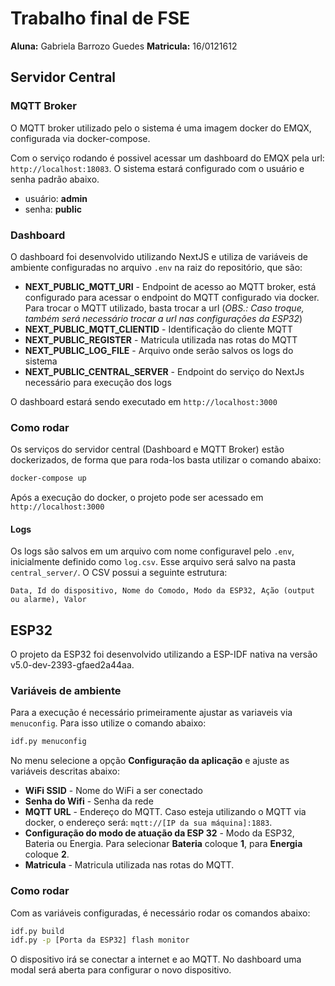 # Trabalho final de FSE

**Aluna:** Gabriela Barrozo Guedes
**Matricula:** 16/0121612

## Servidor Central
### MQTT Broker

O MQTT broker utilizado pelo o sistema é uma imagem docker do EMQX, configurada via docker-compose.

Com o serviço rodando é possivel acessar um dashboard do EMQX pela url: `http://localhost:18083`. O sistema estará configurado com o usuário e senha padrão abaixo.


- usuário: **admin**
- senha: **public**

### Dashboard

O dashboard foi desenvolvido utilizando NextJS e utiliza de variáveis de ambiente configuradas no arquivo `.env` na raiz do repositório, que são:

* **NEXT_PUBLIC_MQTT_URI** - Endpoint de acesso ao MQTT broker, está configurado para acessar o endpoint do MQTT configurado via docker. Para trocar o MQTT utilizado, basta trocar a url (*OBS.: Caso troque, também será necessário trocar a url nas configurações da ESP32*)
* **NEXT_PUBLIC_MQTT_CLIENTID** - Identificação do cliente MQTT
* **NEXT_PUBLIC_REGISTER** - Matricula utilizada nas rotas do MQTT
* **NEXT_PUBLIC_LOG_FILE** - Arquivo onde serão salvos os logs do sistema
* **NEXT_PUBLIC_CENTRAL_SERVER** - Endpoint do serviço do NextJs necessário para execução dos logs

O dashboard estará sendo executado em `http://localhost:3000`

### Como rodar

Os serviços do servidor central (Dashboard e MQTT Broker) estão dockerizados, de forma que para roda-los basta utilizar o comando abaixo:

```sh
docker-compose up
```

Após a execução do docker, o projeto pode ser acessado em `http://localhost:3000`

#### Logs

Os logs são salvos em um arquivo com nome configuravel pelo `.env`, inicialmente definido como `log.csv`. Esse arquivo será salvo na pasta `central_server/`. O CSV possui a seguinte estrutura:

``` csv
Data, Id do dispositivo, Nome do Comodo, Modo da ESP32, Ação (output ou alarme), Valor
```
## ESP32

O projeto da ESP32 foi desenvolvido utilizando a ESP-IDF nativa na versão v5.0-dev-2393-gfaed2a44aa.

### Variáveis de ambiente
Para a execução é necessário primeiramente ajustar as variaveis via `menuconfig`. Para isso utilize o comando abaixo:

``` sh
idf.py menuconfig
```

No menu selecione a opção **Configuração da aplicação** e ajuste as variáveis descritas abaixo:
* **WiFi SSID** - Nome do WiFi a ser conectado
* **Senha do Wifi** - Senha da rede
* **MQTT URL** - Endereço do MQTT. Caso esteja utilizando o MQTT via docker, o endereço será: `mqtt://[IP da sua máquina]:1883`.
* **Configuração do modo de atuação da ESP 32** - Modo da ESP32, Bateria ou Energia. Para selecionar **Bateria** coloque **1**, para **Energia** coloque **2**.
* **Matricula** - Matricula utilizada nas rotas do MQTT.

### Como rodar

Com as variáveis configuradas, é necessário rodar os comandos abaixo:

``` sh
idf.py build
idf.py -p [Porta da ESP32] flash monitor
```

O dispositivo irá se conectar a internet e ao MQTT. No dashboard uma modal será aberta para configurar o novo dispositivo.